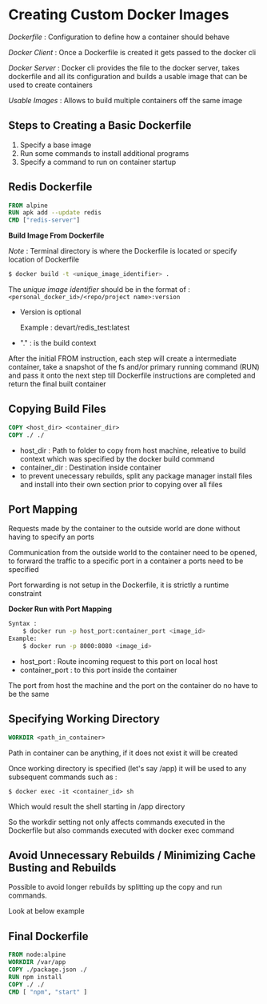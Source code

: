 # Creating Custom Docker Images

*Dockerfile* : Configuration to define how a container should behave

*Docker Client* : Once a Dockerfile is created it gets passed to the docker cli

*Docker Server* : Docker cli provides the file to the docker server, takes
dockerfile and all its configuration and builds a usable image that can be used
to create containers

*Usable Images* : Allows to build multiple containers off the same image



## Steps to Creating a Basic Dockerfile

1. Specify a base image
2. Run some commands to install additional programs
3. Specify a command to run on container startup



## Redis Dockerfile
```Dockerfile
FROM alpine
RUN apk add --update redis
CMD ["redis-server"]
```

**Build Image From Dockerfile**

*Note* : Terminal directory is where the Dockerfile is located or specify
location of Dockerfile

```bash
$ docker build -t <unique_image_identifier> .
```
The *unique image identifier* should be in the format of : ```<personal_docker_id>/<repo/project name>:version```
- Version is optional

    Example : devart/redis_test:latest

- "." : is the build context


After the initial FROM instruction, each step will create a intermediate
container, take a snapshot of the fs and/or primary running command (RUN)
and pass it onto the next step till Dockerfile instructions are completed
and return the final built container



## Copying Build Files

```Dockerfile
COPY <host_dir> <container_dir>
COPY ./ ./
```

- host_dir : Path to folder to copy from host machine, releative to build
  context which was specified by the docker build command
- container_dir : Destination inside container
- to prevent unecessary rebuilds, split any package manager install files and
  install into their own section prior to copying over all files



## Port Mapping
Requests made by the container to the outside world are done without having to
specify an ports

Communication from the outside world to the container need to be opened, to
forward the traffic to a specific port in a container a ports need to be
specified

Port forwarding is not setup in the Dockerfile, it is strictly a runtime
constraint

**Docker Run with Port Mapping**

```bash
Syntax :
    $ docker run -p host_port:container_port <image_id>
Example:
    $ docker run -p 8000:8080 <image_id>
```

- host_port : Route incoming request to this port on local host
- container_port : to this port inside the container

The port from host the machine and the port on the container do no have to be
the same



## Specifying Working Directory

```Dockerfile
WORKDIR <path_in_container>
```
Path in container can be anything, if it does not exist it will be created

Once working directory is specified (let's say /app) it will be used to any subsequent commands
such as :
```
$ docker exec -it <container_id> sh
```
Which would result the shell starting in /app directory

So the workdir setting not only affects commands executed in the Dockerfile but also commands executed
with docker exec command



## Avoid Unnecessary Rebuilds / Minimizing Cache Busting and Rebuilds
Possible to avoid longer rebuilds by splitting up the copy and run commands.

Look at below example



## Final Dockerfile
```Dockerfile
FROM node:alpine
WORKDIR /var/app
COPY ./package.json ./
RUN npm install
COPY ./ ./
CMD [ "npm", "start" ]
```
